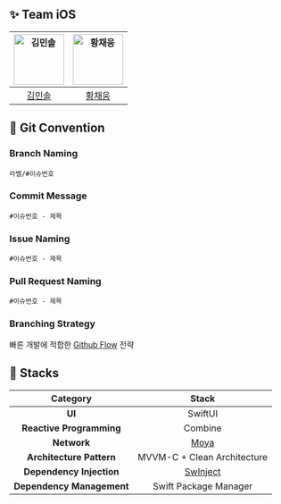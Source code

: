 ## ✨ Team iOS
| <img src="https://avatars.githubusercontent.com/u/94881886?v=4" width=90px alt="김민솔"/>  | <img src="https://avatars.githubusercontent.com/u/78294459?v=4" width=90px alt="황채웅"/> |
| :-----: | :-----: |
| [김민솔](https://github.com/minsolkim) | [황채웅](https://github.com/woongaaaa) |

## 🌱 Git Convention
### Branch Naming
`라벨/#이슈번호`
### Commit Message
`#이슈번호 - 제목`
### Issue Naming
`#이슈번호 - 제목`
### Pull Request Naming
`#이슈번호 - 제목`
### Branching Strategy
빠른 개발에 적합한 [Github Flow](https://devocean.sk.com/blog/techBoardDetail.do?ID=165571&boardType=techBlog) 전략

## 🚀 Stacks
| Category | Stack |
| :-----: | :-----: |
| **UI** | SwiftUI |
| **Reactive Programming** | Combine |
| **Network** | [Moya](https://github.com/Moya/Moya) |
| **Architecture Pattern** | MVVM-C + Clean Architecture |
| **Dependency Injection** | [SwInject](https://github.com/Swinject/Swinject) |
| **Dependency Management** | Swift Package Manager |
